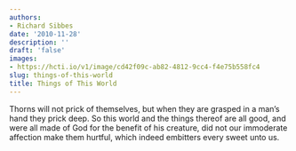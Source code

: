 ```yaml
---
authors:
- Richard Sibbes
date: '2010-11-28'
description: ''
draft: 'false'
images:
- https://hcti.io/v1/image/cd42f09c-ab82-4812-9cc4-f4e75b558fc4
slug: things-of-this-world
title: Things of This World
---
```


Thorns will not prick of themselves, but when they are grasped in a man’s hand they prick deep. So this world and the things thereof are all good, and were all made of God for the benefit of his creature, did not our immoderate affection make them hurtful, which indeed embitters every sweet unto us.